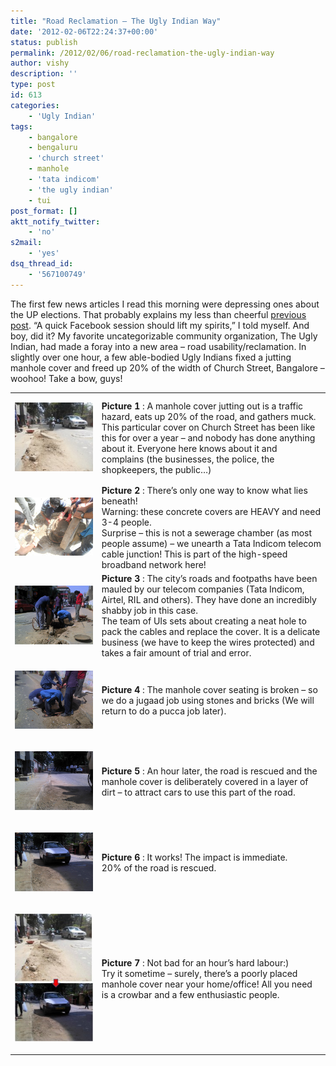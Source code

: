 ```yaml
---
title: "Road Reclamation – The Ugly Indian Way"
date: '2012-02-06T22:24:37+00:00'
status: publish
permalink: /2012/02/06/road-reclamation-the-ugly-indian-way
author: vishy
description: ''
type: post
id: 613
categories:
    - 'Ugly Indian'
tags:
    - bangalore
    - bengaluru
    - 'church street'
    - manhole
    - 'tata indicom'
    - 'the ugly indian'
    - tui
post_format: []
aktt_notify_twitter:
    - 'no'
s2mail:
    - 'yes'
dsq_thread_id:
    - '567100749'
---
```

The first few news articles I read this morning were depressing ones about the UP elections. That probably explains my less than cheerful [previous post](http://www.techsangam.com/2012/02/06/understanding-the-medieval-battle-for-uttar-pradesh/). “A quick Facebook session should lift my spirits,” I told myself. And boy, did it? My favorite uncategorizable community organization, The Ugly Indian, had made a foray into a new area – road usability/reclamation. In slightly over one hour, a few able-bodied Ugly Indians fixed a jutting manhole cover and freed up 20% of the width of Church Street, Bangalore – woohoo! Take a bow, guys!

<table><tbody><tr><td>

[![](../../../../uploads/2012/02/tui_road_1.jpg "tui_road_1")](../../../../uploads/2012/02/tui_road_1.jpg)</td><td> **Picture 1** : A manhole cover jutting out is a traffic hazard, eats up 20% of the road, and gathers muck. This particular cover on Church Street has been like this for over a year – and nobody has done anything about it. Everyone here knows about it and complains (the businesses, the police, the shopkeepers, the public…)</td></tr><tr><td>

[![](../../../../uploads/2012/02/tui_road2.jpg "tui_road2")](../../../../uploads/2012/02/tui_road2.jpg)</td><td> **Picture 2** : There’s only one way to know what lies beneath!  
Warning: these concrete covers are HEAVY and need 3-4 people.  
Surprise – this is not a sewerage chamber (as most people assume) – we unearth a Tata Indicom telecom cable junction! This is part of the high-speed broadband network here!</td></tr><tr><td>

[![](../../../../uploads/2012/02/tui_road3.jpg "tui_road3")](../../../../uploads/2012/02/tui_road3.jpg)</td><td> **Picture 3** : The city’s roads and footpaths have been mauled by our telecom companies (Tata Indicom, Airtel, RIL and others). They have done an incredibly shabby job in this case.  
The team of UIs sets about creating a neat hole to pack the cables and replace the cover. It is a delicate business (we have to keep the wires protected) and takes a fair amount of trial and error.</td></tr><tr><td>

[![](../../../../uploads/2012/02/tui_road4.jpg "tui_road4")](../../../../uploads/2012/02/tui_road4.jpg)</td><td> **Picture 4** : The manhole cover seating is broken – so we do a jugaad job using stones and bricks (We will return to do a pucca job later).</td></tr><tr><td>

[![](../../../../uploads/2012/02/tui_road5.jpg "tui_road5")](../../../../uploads/2012/02/tui_road5.jpg)</td><td> **Picture 5** : An hour later, the road is rescued and the manhole cover is deliberately covered in a layer of dirt – to attract cars to use this part of the road.</td></tr><tr><td>

[![](../../../../uploads/2012/02/tui_road6.jpg "tui_road6")](../../../../uploads/2012/02/tui_road6.jpg)</td><td>**Picture 6** : It works! The impact is immediate.  
20% of the road is rescued.</td></tr><tr><td>

[![](../../../../uploads/2012/02/tui_road7-183x300.jpg "tui_road7")](../../../../uploads/2012/02/tui_road7.jpg)</td><td>**Picture 7** : Not bad for an hour’s hard labour:)  
Try it sometime – surely, there’s a poorly placed manhole cover near your home/office! All you need is a crowbar and a few enthusiastic people.</td></tr></tbody></table>
